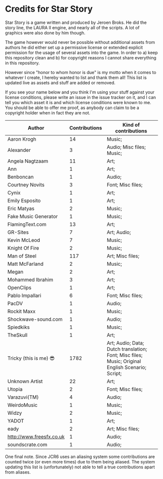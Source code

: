 # Credits for Star Story


Star Story is a game written and produced by Jeroen Broks. He did the story line, the LAURA II engine, and nearly all of the scripts. A lot of graphics were also done by him though.


The game however would never be possible without additional assets from authors he did either set up a permissive license or extended explicit permission for the usage of several assets into the game. In order to a) keep this repository clean and b) for copyright reasons I cannot share everything in this repository.

However since "honor to whom honor is due" is my motto when it comes to whatever I create, I hereby wanted to list and thank them all! This list is updated live as assets and stuff are added or removed. 

If you see your name below and you think I'm using your stuff against your license conditions, please write an issue in the issue tracker on it, and I can tell you which asset it is and which license conditions were known to me. You should be able to offer me proof, as anybody can claim to be a copyright holder when in fact they are not.


Author | Contributions | Kind of contributions
---|---|---
Aaron Krogh | 14 | Music; 
Alexander | 3 | Audio; Misc files; Music; 
Angela Nagtzaam | 11 | Art; 
Ann | 1 | Art; 
Benboncan | 1 | Audio; 
Courtney Novits | 3 | Font; Misc files; 
Cynix | 1 | Art; 
Emily Esposito | 1 | Art; 
Eric Matyas | 2 | Music; 
Fake Music Generator | 1 | Music; 
FlamingText.com | 13 | Art; 
GR-Sites | 7 | Art; Audio; 
Kevin McLeod | 7 | Music; 
Knight Of Fire | 2 | Music; 
Man of Steel | 117 | Art; Misc files; 
Matt McFarland | 2 | Music; 
Megan | 2 | Art; 
Mohammed Ibrahim | 3 | Art; 
OpenClips | 1 | Art; 
Pablo Impallari | 6 | Font; Misc files; 
PacDV | 1 | Audio; 
Rockit Maxx | 1 | Music; 
Shockwave-sound.com | 1 | Audio; 
Spiedkiks | 1 | Music; 
TheSkull | 1 | Art; 
Tricky (this is me) :sunglasses: | 1782 | Art; Audio; Data; Dutch translation; Font; Misc files; Music; Original English Scenario; Script; 
Unknown Artist | 22 | Art; 
Utopia | 2 | Font; Misc files; 
Varazuvi(TM) | 4 | Audio; 
WeirdoMusic | 1 | Music; 
Widzy | 2 | Music; 
YADOT | 1 | Art; 
eady | 2 | Art; Misc files; 
http://www.freesfx.co.uk | 1 | Audio; 
soundscrate.com | 1 | Audio; 
One final note. Since JCR6 uses an aliasing system some contributions are counted twice (or even more times) due to them being aliased. The system updating this list is (unfortunately) not able to tell a true contributions apart from aliases.
